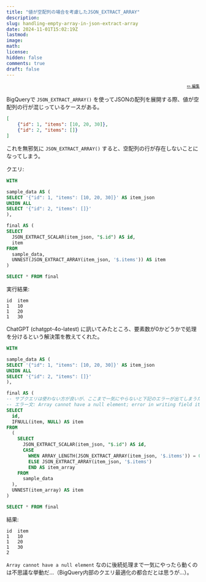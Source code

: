 ```yaml
---
title: "値が空配列の場合を考慮したJSON_EXTRACT_ARRAY"
description: 
slug: handling-empty-array-in-json-extract-array
date: 2024-11-01T15:02:19Z
lastmod:
image: 
math: 
license: 
hidden: false
comments: true
draft: false
---
```


<font size="1" align="right">

[✏️ 編集](https://github.com/yamamoto-yuta/yamamoto-yuta.github.io/blob/main/content/post/handling-empty-array-in-json-extract-array/index.md)

</font>

BigQueryで `JSON_EXTRACT_ARRAY()` を使ってJSONの配列を展開する際、値が空配列の行が混じっているケースがある。

```json
[
    {"id": 1, "items": [10, 20, 30]},
    {"id": 2, "items": []}
]
```

これを無邪気に `JSON_EXTRACT_ARRAY()` すると、空配列の行が存在しないことになってしまう。

クエリ:

```sql
WITH

sample_data AS (
SELECT '{"id": 1, "items": [10, 20, 30]}' AS item_json
UNION ALL
SELECT '{"id": 2, "items": []}'
),

final AS (
SELECT
  JSON_EXTRACT_SCALAR(item_json, "$.id") AS id,
  item
FROM
  sample_data,
  UNNEST(JSON_EXTRACT_ARRAY(item_json, '$.items')) AS item
)

SELECT * FROM final
```

実行結果:

```
id	item
1	10
1	20
1	30
```

ChatGPT (chatgpt-4o-latest) に訊いてみたところ、要素数が0かどうかで処理を分けるという解決策を教えてくれた。

```sql
WITH

sample_data AS (
SELECT '{"id": 1, "items": [10, 20, 30]}' AS item_json
UNION ALL
SELECT '{"id": 2, "items": []}'
),

final AS (
-- サブクエリは使わない方が良いが、ここまで一気にやらないと下記のエラーが出てしまうため例外的に使っている
-- エラー文: Array cannot have a null element; error in writing field item_array
SELECT
  id,
  IFNULL(item, NULL) AS item
FROM
  (
    SELECT
      JSON_EXTRACT_SCALAR(item_json, "$.id") AS id,
      CASE
        WHEN ARRAY_LENGTH(JSON_EXTRACT_ARRAY(item_json, '$.items')) = 0 THEN ARRAY<STRING>[NULL]
        ELSE JSON_EXTRACT_ARRAY(item_json, '$.items')
        END AS item_array
    FROM
      sample_data
  ),
  UNNEST(item_array) AS item
)

SELECT * FROM final
```

結果:

```
id	item
1	10
1	20
1	30
2	
```

`Array cannot have a null element` なのに後続処理まで一気にやったら動くのは不思議な挙動だ…（BigQuery内部のクエリ最適化の都合だとは思うが…）。
